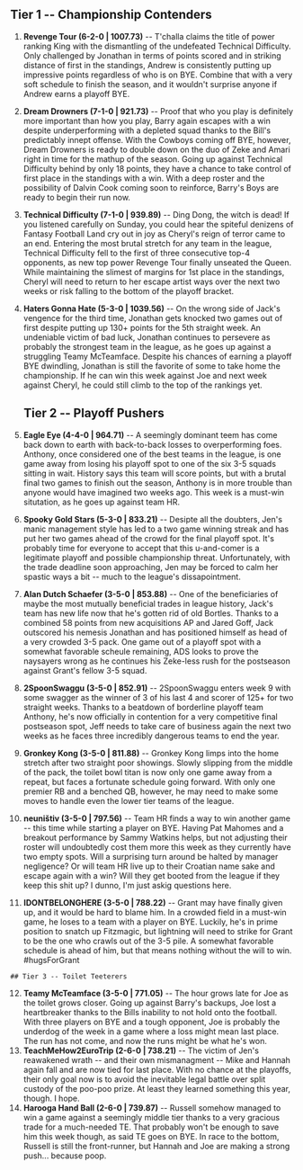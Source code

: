 ## Tier 1 -- Championship Contenders

1.  **Revenge Tour (6-2-0 | 1007.73)** -- T'challa claims the title of power ranking King with the dismantling of the undefeated Technical Difficulty.  Only challenged by Jonathan in terms of points scored and in striking distance of first in the standings, Andrew is consistently putting up impressive points regardless of who is on BYE.  Combine that with a very soft schedule to finish the season, and it wouldn't surprise anyone if Andrew earns a playoff BYE.
2.  **Dream Drowners (7-1-0 | 921.73)** -- Proof that who you play is definitely more important than how you play, Barry again escapes with a win despite underperforming with a depleted squad thanks to the Bill's predictably innept offense.  With the Cowboys coming off BYE, however, Dream Drowners is ready to double down on the duo of Zeke and Amari right in time for the mathup of the season.  Going up against Technical Difficulty behind by only 18 points, they have a chance to take control of first place in the standings with a win.  With a deep roster and the possibility of Dalvin Cook coming soon to reinforce, Barry's Boys are ready to begin their run now.
3.  **Technical Difficulty (7-1-0 | 939.89)** -- Ding Dong, the witch is dead! If you listened carefully on Sunday, you could hear the spiteful denizens of Fantasy Football Land cry out in joy as Cheryl's reign of terror came to an end.  Entering the most brutal stretch for any team in the league, Technical Difficulty fell to the first of three consecutive top-4 opponents, as new top power Revenge Tour finally unseated the Queen.  While maintaining the slimest of margins for 1st place in the standings, Cheryl will need to return to her escape artist ways over the next two weeks or risk falling to the bottom of the playoff bracket.
4.  **Haters Gonna Hate (5-3-0 | 1039.56)** -- On the wrong side of Jack's vengence for the third time, Jonathan gets knocked two games out of first despite putting up 130+ points for the 5th straight week.  An undeniable victim of bad luck, Jonathan continues to persevere as probably the strongest team in the league, as he goes up against a struggling Teamy McTeamface.  Despite his chances of earning a playoff BYE dwindling, Jonathan is still the favorite of some to take home the championship.  If he can win this week against Joe and next week against Cheryl, he could still climb to the top of the rankings yet.

    ## Tier 2 -- Playoff Pushers

5.  **Eagle Eye (4-4-0 | 964.71)** -- A seemingly dominant teem has come back down to earth with back-to-back losses to overperforming foes.  Anthony, once considered one of the best teams in the league, is one game away from losing his playoff spot to one of the six 3-5 squads sitting in wait.  History says this team will score points, but with a brutal final two games to finish out the season, Anthony is in more trouble than anyone would have imagined two weeks ago.  This week is a must-win situtation, as he goes up against team HR.
6.  **Spooky Gold Stars (5-3-0 | 833.21)** -- Desipte all the doubters, Jen's manic management style has led to a two game winning streak and has put her two games ahead of the crowd for the final playoff spot.  It's probably time for everyone to accept that this u-and-comer is a legitimate playoff and possible championship threat.  Unfortunately, with the trade deadline soon approaching, Jen may be forced to calm her spastic ways a bit -- much to the league's dissapointment.
7.  **Alan Dutch Schaefer (3-5-0 | 853.88)** -- One of the beneficiaries of maybe the most mutually beneficial trades in league history, Jack's team has new life now that he's gotten rid of old Bortles.  Thanks to a combined 58 points from new acquisitions AP and Jared Goff, Jack outscored his nemesis Jonathan and has positioned himself as head of a very crowded 3-5 pack.  One game out of a playoff spot with a somewhat favorable scheule remaining, ADS looks to prove the naysayers wrong as he continues his Zeke-less rush for the postseason against Grant's fellow 3-5 squad.
8.  **2SpoonSwaggu (3-5-0 | 852.91)** -- 2SpoonSwaggu enters week 9 with some swagger as the winner of 3 of his last 4 and scorer of 125+ for two straight weeks.  Thanks to a beatdown of borderline playoff team Anthony, he's now officially in contention for a very competitive final postseason spot, Jeff needs to take care of business again the next two weeks as he faces three incredibly dangerous teams to end the year.
9.  **Gronkey Kong (3-5-0 | 811.88)** -- Gronkey Kong limps into the home stretch after two straight poor showings.  Slowly slipping from the middle of the pack, the toilet bowl titan is now only one game away from a repeat, but faces a fortunate schedule going forward.  With only one premier RB and a benched QB, however, he may need to make some moves to handle even the lower tier teams of the league.
10.  **neuništiv (3-5-0 | 797.56)** -- Team HR finds a way to win another game -- this time while starting a player on BYE.  Having Pat Mahomes and a breakout performance by Sammy Watkins helps, but not adjusting their roster will undoubtedly cost them more this week as they currently have two empty spots.  Will a surprising turn around be halted by manager negligence?  Or will team HR live up to their Croatian name sake and escape again with a win?  Will they get booted from the league if they keep this shit up?  I dunno, I'm just askig questions here.
11.  **IDONTBELONGHERE (3-5-0 | 788.22)** -- Grant may have finally given up, and it would be hard to blame him.  In a crowded field in a must-win game, he loses to a team with a player on BYE.  Luckily, he's in prime position to snatch up Fitzmagic, but lightning will need to strike for Grant to be the one who crawls out of the 3-5 pile.  A somewhat favorable schedule is ahead of him, but that means nothing without the will to win.  #hugsForGrant

    ## Tier 3 -- Toilet Teeterers

12.  **Teamy McTeamface (3-5-0 | 771.05)** -- The hour grows late for Joe as the toilet grows closer.  Going up against Barry's backups, Joe lost a heartbreaker thanks to the Bills inability to not hold onto the football.  With three players on BYE and a tough opponent, Joe is probably the underdog of the week in a game where a loss might mean last place.  The run has not come, and now the runs might be what he's won.
13.  **TeachMeHow2EuroTrip (2-6-0 | 738.21)** -- The victim of Jen's reawakened wrath -- and their own mismanagment -- Mike and Hannah again fall and are now tied for last place.  With no chance at the playoffs, their only goal now is to avoid the inevitable legal battle over split custody of the poo-poo prize.  At least they learned something this year, though.  I hope.
14.  **Harooga Hand Ball (2-6-0 | 739.87)** -- Russell somehow managed to win a game against a seemingly middle tier thanks to a very gracious trade for a much-needed TE.  That probably won't be enough to save him this week though, as said TE goes on BYE.  In race to the bottom, Russell is still the front-runner, but Hannah and Joe are making a strong push... because poop.
